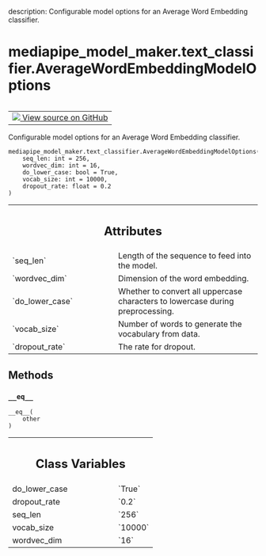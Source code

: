 description: Configurable model options for an Average Word Embedding classifier.

<div itemscope itemtype="http://developers.google.com/ReferenceObject">
<meta itemprop="name" content="mediapipe_model_maker.text_classifier.AverageWordEmbeddingModelOptions" />
<meta itemprop="path" content="Stable" />
<meta itemprop="property" content="__eq__"/>
<meta itemprop="property" content="__init__"/>
<meta itemprop="property" content="do_lower_case"/>
<meta itemprop="property" content="dropout_rate"/>
<meta itemprop="property" content="seq_len"/>
<meta itemprop="property" content="vocab_size"/>
<meta itemprop="property" content="wordvec_dim"/>
</div>

# mediapipe_model_maker.text_classifier.AverageWordEmbeddingModelOptions

<!-- Insert buttons and diff -->

<table class="tfo-notebook-buttons tfo-api nocontent" align="left">
<td>
  <a target="_blank" href="https://github.com/google/mediapipe/tree/master/mediapipe/model_maker/python/text/text_classifier/model_options.py#L25-L41">
    <img src="https://www.tensorflow.org/images/GitHub-Mark-32px.png" />
    View source on GitHub
  </a>
</td>
</table>



Configurable model options for an Average Word Embedding classifier.

<pre class="devsite-click-to-copy prettyprint lang-py tfo-signature-link">
<code>mediapipe_model_maker.text_classifier.AverageWordEmbeddingModelOptions(
    seq_len: int = 256,
    wordvec_dim: int = 16,
    do_lower_case: bool = True,
    vocab_size: int = 10000,
    dropout_rate: float = 0.2
)
</code></pre>



<!-- Placeholder for "Used in" -->




<!-- Tabular view -->
 <table class="responsive fixed orange">
<colgroup><col width="214px"><col></colgroup>
<tr><th colspan="2"><h2 class="add-link">Attributes</h2></th></tr>

<tr>
<td>
`seq_len`<a id="seq_len"></a>
</td>
<td>
Length of the sequence to feed into the model.
</td>
</tr><tr>
<td>
`wordvec_dim`<a id="wordvec_dim"></a>
</td>
<td>
Dimension of the word embedding.
</td>
</tr><tr>
<td>
`do_lower_case`<a id="do_lower_case"></a>
</td>
<td>
Whether to convert all uppercase characters to lowercase
during preprocessing.
</td>
</tr><tr>
<td>
`vocab_size`<a id="vocab_size"></a>
</td>
<td>
Number of words to generate the vocabulary from data.
</td>
</tr><tr>
<td>
`dropout_rate`<a id="dropout_rate"></a>
</td>
<td>
The rate for dropout.
</td>
</tr>
</table>



## Methods

<h3 id="__eq__"><code>__eq__</code></h3>

<pre class="devsite-click-to-copy prettyprint lang-py tfo-signature-link">
<code>__eq__(
    other
)
</code></pre>








<!-- Tabular view -->
 <table class="responsive fixed orange">
<colgroup><col width="214px"><col></colgroup>
<tr><th colspan="2"><h2 class="add-link">Class Variables</h2></th></tr>

<tr>
<td>
do_lower_case<a id="do_lower_case"></a>
</td>
<td>
`True`
</td>
</tr><tr>
<td>
dropout_rate<a id="dropout_rate"></a>
</td>
<td>
`0.2`
</td>
</tr><tr>
<td>
seq_len<a id="seq_len"></a>
</td>
<td>
`256`
</td>
</tr><tr>
<td>
vocab_size<a id="vocab_size"></a>
</td>
<td>
`10000`
</td>
</tr><tr>
<td>
wordvec_dim<a id="wordvec_dim"></a>
</td>
<td>
`16`
</td>
</tr>
</table>

